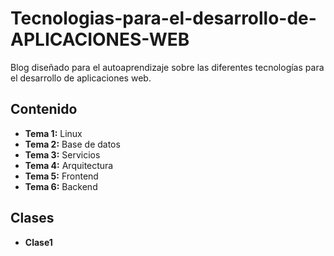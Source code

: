 # Tecnologias-para-el-desarrollo-de-APLICACIONES-WEB
Blog diseñado para el autoaprendizaje sobre las diferentes tecnologías para el desarrollo de aplicaciones web.



## Contenido
* **Tema 1:** Linux
* **Tema 2:** Base de datos 
* **Tema 3:** Servicios
* **Tema 4:** Arquitectura 
* **Tema 5:** Frontend
* **Tema 6:** Backend

## Clases
* **Clase1**
